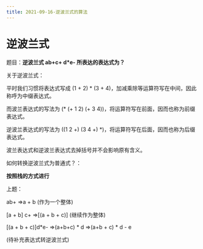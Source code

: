 ```yaml
---
title: 2021-09-16-逆波兰式的算法
---
```


# 逆波兰式

题目：**逆波兰式 ab+c+ d\*e- 所表达的表达式为？**

关于逆波兰式：

平时我们习惯将表达式写成 (1 + 2) * (3 + 4)，加减乘除等运算符写在中间，因此称呼为中缀表达式。

而波兰表达式的写法为 (* (+ 1 2) (+ 3 4))，将运算符写在前面，因而也称为前缀表达式。

逆波兰表达式的写法为 ((1 2 +) (3 4 +) *)，将运算符写在后面，因而也称为后缀表达式。

波兰表达式和逆波兰表达式去掉括号并不会影响原有含义。

如何转换逆波兰式为普通式？：

**按照栈的方式进行**

上题：

ab+ =>a + b (作为一个整体)

[a + b] c+ =>[(a + b + c)] (继续作为整体)

[(a + b + c)]d*e- =>(a+b+c) * d =>(a+b + c) * d - e

(待补充表达式转逆波兰式)